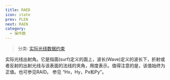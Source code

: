 ```yaml
---
title: RAED
icon: state
prev: PLEN
next: RAEN
category:
  - 操作数
---
```


> 分类: [实际光线数据约束](/hb/operands/131/882/  "Zemax 操作数 实际光线数据约束")

实际光线出射角。它是指面(surf)定义的面上，波长(Wave)定义的波长下，折射或者反射的出射光线与该表面的法线的夹角，用度表示。值得注意的是，该值始终为正值。也可参见RAID。 
参见 “Hx，Hy，Px和Py”。